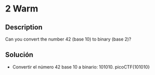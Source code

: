 # 2 Warm

## Description
Can you convert the number 42 (base 10) to binary (base 2)?

## Solución
- Convertir el número 42 base 10 a binario: 101010.
picoCTF{101010}
